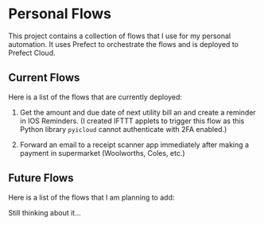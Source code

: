 # Personal Flows

This project contains a collection of flows that I use for my personal automation. It uses Prefect to orchestrate the flows and is deployed to Prefect Cloud.

## Current Flows

Here is a list of the flows that are currently deployed:

1. Get the amount and due date of next utility bill an and create a reminder in IOS Reminders. (I created IFTTT applets to trigger this flow as this Python library `pyicloud` cannot authenticate with 2FA enabled.)

2. Forward an email to a receipt scanner app immediately after making a payment in supermarket (Woolworths, Coles, etc.)

## Future Flows

Here is a list of the flows that I am planning to add:

Still thinking about it...
